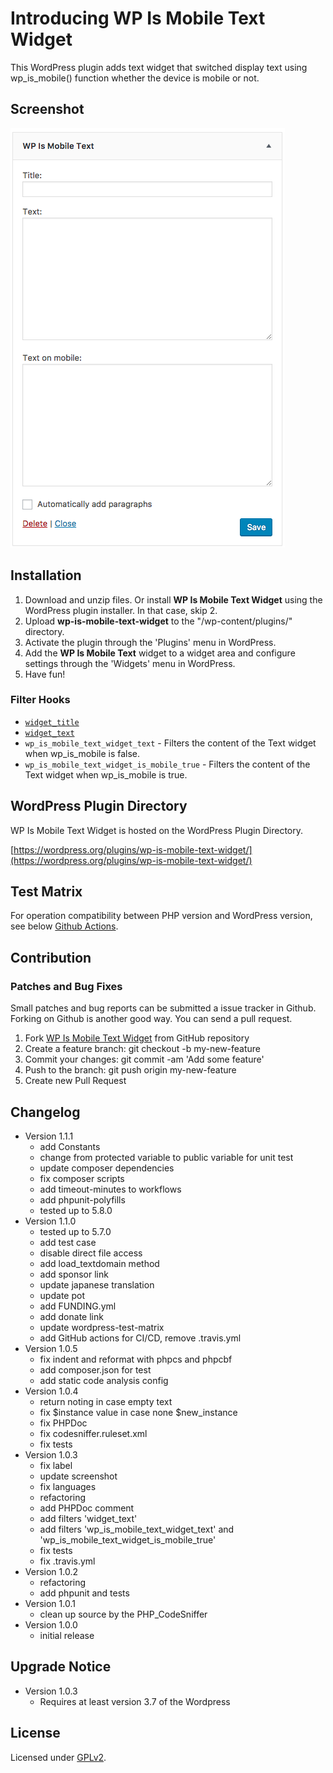 # Introducing WP Is Mobile Text Widget

This WordPress plugin adds text widget that switched display text using wp_is_mobile() function whether the device is mobile or not.

## Screenshot

<img src="screenshot-1.png">

## Installation

1. Download and unzip files. Or install **WP Is Mobile Text Widget** using the WordPress plugin installer. In that case, skip 2.
2. Upload **wp-is-mobile-text-widget** to the "/wp-content/plugins/" directory.
3. Activate the plugin through the 'Plugins' menu in WordPress.
4. Add the **WP Is Mobile Text** widget to a widget area and configure settings through the 'Widgets' menu in WordPress.
5. Have fun!

### Filter Hooks

* [`widget_title`](https://developer.wordpress.org/reference/hooks/widget_title/)
* [`widget_text`](https://developer.wordpress.org/reference/hooks/widget_text/)
* `wp_is_mobile_text_widget_text` - Filters the content of the Text widget when wp_is_mobile is false.
* `wp_is_mobile_text_widget_is_mobile_true` - Filters the content of the Text widget when wp_is_mobile is true.

## WordPress Plugin Directory

WP Is Mobile Text Widget is hosted on the WordPress Plugin Directory.

[https://wordpress.org/plugins/wp-is-mobile-text-widget/](https://wordpress.org/plugins/wp-is-mobile-text-widget/)

## Test Matrix

For operation compatibility between PHP version and WordPress version, see below [Github Actions](https://github.com/thingsym/wp-is-mobile-text-widget/actions).

## Contribution

### Patches and Bug Fixes

Small patches and bug reports can be submitted a issue tracker in Github. Forking on Github is another good way. You can send a pull request.

1. Fork [WP Is Mobile Text Widget](https://github.com/thingsym/wp-is-mobile-text-widget) from GitHub repository
2. Create a feature branch: git checkout -b my-new-feature
3. Commit your changes: git commit -am 'Add some feature'
4. Push to the branch: git push origin my-new-feature
5. Create new Pull Request

## Changelog

* Version 1.1.1
	* add Constants
	* change from protected variable to public variable for unit test
	* update composer dependencies
	* fix composer scripts
	* add timeout-minutes to workflows
	* add phpunit-polyfills
	* tested up to 5.8.0
* Version 1.1.0
	* tested up to 5.7.0
	* add test case
	* disable direct file access
	* add load_textdomain method
	* add sponsor link
	* update japanese translation
	* update pot
	* add FUNDING.yml
	* add donate link
	* update wordpress-test-matrix
	* add GitHub actions for CI/CD, remove .travis.yml
* Version 1.0.5
	* fix indent and reformat with phpcs and phpcbf
	* add composer.json for test
	* add static code analysis config
* Version 1.0.4
	* return noting in case empty text
	* fix $instance value in case none $new_instance
	* fix PHPDoc
	* fix codesniffer.ruleset.xml
	* fix tests
* Version 1.0.3
	* fix label
	* update screenshot
	* fix languages
	* refactoring
	* add PHPDoc comment
	* add filters 'widget_text'
	* add filters 'wp_is_mobile_text_widget_text' and 'wp_is_mobile_text_widget_is_mobile_true'
	* fix tests
	* fix .travis.yml
* Version 1.0.2
	* refactoring
	* add phpunit and tests
* Version 1.0.1
	* clean up source by the PHP_CodeSniffer
* Version 1.0.0
	* initial release

## Upgrade Notice

* Version 1.0.3
	* Requires at least version 3.7 of the Wordpress

## License

Licensed under [GPLv2](https://www.gnu.org/licenses/gpl-2.0.html).
